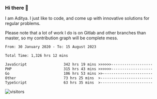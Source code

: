 ### Hi there 👋

I am Aditya. I just like to code, and come up with innovative solutions for regular problems.

Please note that a lot of work I do is on Gitlab and other branches than master, so my contribution graph will be complete mess.

<!--START_SECTION:waka-->

```txt
From: 30 January 2020 - To: 15 August 2023

Total Time: 1,326 hrs 12 mins

JavaScript                 342 hrs 19 mins >>>>>>-------------------   25.81 %
PHP                        315 hrs 43 mins >>>>>>-------------------   23.81 %
Go                         106 hrs 53 mins >>-----------------------   08.06 %
Other                      73 hrs 25 mins  >------------------------   05.54 %
TypeScript                 63 hrs 35 mins  >------------------------   04.80 %
```

<!--END_SECTION:waka-->

![visitors](https://visitor-badge.glitch.me/badge?page_id=BrainBuzzer.visitor-badge&left_color=green&right_color=red)
